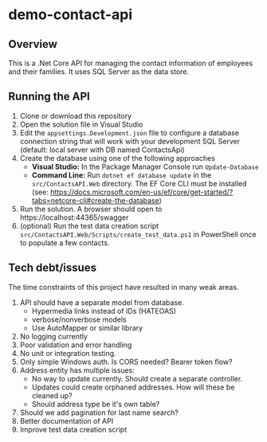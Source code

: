 # demo-contact-api

## Overview
This is a .Net Core API for managing the contact information of employees and their families. It uses SQL Server as the data store.

## Running the API
1. Clone or download this repository
2. Open the solution file in Visual Studio
3. Edit the `appsettings.Development.json` file to configure a database connection string that will work with your development SQL Server (default: local server with DB named ContactsApi)
4. Create the database using one of the following approaches
    * **Visual Studio:** In the Package Manager Console run `Update-Database`
    * **Command Line:** Run `dotnet ef database update` in the `src/ContactsAPI.Web` directory. The EF Core CLI must be installed (see: https://docs.microsoft.com/en-us/ef/core/get-started/?tabs=netcore-cli#create-the-database)
5. Run the solution. A browser should open to https://localhost:44365/swagger
6. (optional) Run the test data creation script `src/ContactsAPI.Web/Scripts/create_test_data.ps1` in PowerShell once to populate a few contacts.

## Tech debt/issues
The time constraints of this project have resulted in many weak areas.
1. API should have a separate model from database. 
    * Hypermedia links instead of IDs (HATEOAS)
    * verbose/nonverbose models
    * Use AutoMapper or similar library
2. No logging currently
3. Poor validation and error handling
4. No unit or integration testing.
5. Only simple Windows auth. Is CORS needed? Bearer token flow?
6. Address entity has multiple issues:
    * No way to update currently. Should create a separate controller.
    * Updates could create orphaned addresses. How will these be cleaned up?
    * Should address type be it's own table?
7. Should we add pagination for last name search?
8. Better documentation of API
9. Improve test data creation script
